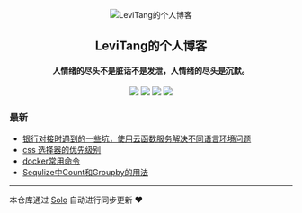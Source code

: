 <p align="center"><img alt="LeviTang的个人博客" src="https://static.b3log.org/images/brand/solo-32.png"></p><h2 align="center">
LeviTang的个人博客
</h2>

<h4 align="center">人情绪的尽头不是脏话不是发泄，人情绪的尽头是沉默。</h4>
<p align="center"><a title="LeviTang的个人博客" target="_blank" href="https://github.com/OpenGemini/solo-blog"><img src="https://img.shields.io/github/last-commit/OpenGemini/solo-blog.svg?style=flat-square&color=FF9900"></a>
<a title="GitHub repo size in bytes" target="_blank" href="https://github.com/OpenGemini/solo-blog"><img src="https://img.shields.io/github/repo-size/OpenGemini/solo-blog.svg?style=flat-square"></a>
<a title="Solo Version" target="_blank" href="https://github.com/b3log/solo/releases"><img src="https://img.shields.io/badge/solo-3.6.3-f1e05a.svg?style=flat-square&color=blueviolet"></a>
<a title="Hits" target="_blank" href="https://github.com/b3log/hits"><img src="https://hits.b3log.org/OpenGemini/solo-blog.svg"></a></p>

### 最新

* [银行对接时遇到的一些坑，使用云函数服务解决不同语言环境问题](https://www.tanglifeng.cn/articles/2019/09/20/1568961977210.html)
* [css 选择器的优先级别](https://www.tanglifeng.cn/articles/2019/08/29/1567049692195.html)
* [docker常用命令](https://www.tanglifeng.cn/articles/2019/08/20/1566272512813.html)
* [Sequlize中Count和Groupby的用法](https://www.tanglifeng.cn/articles/2019/08/16/1565946555822.html)



---

本仓库通过 [Solo](https://github.com/b3log/solo) 自动进行同步更新 ❤️ 
